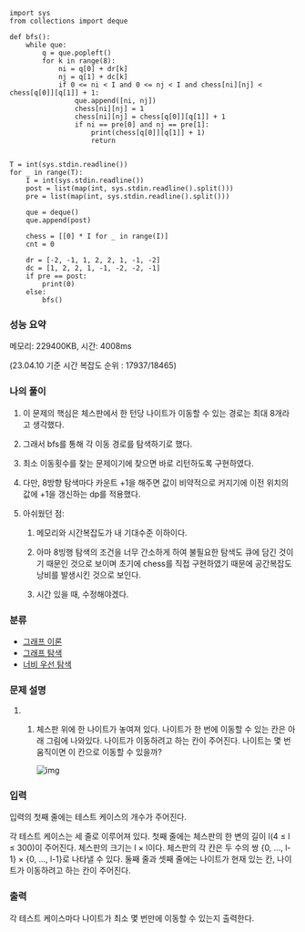 ```
import sys
from collections import deque

def bfs():
    while que:
        q = que.popleft()
        for k in range(8):
            ni = q[0] + dr[k]
            nj = q[1] + dc[k]
            if 0 <= ni < I and 0 <= nj < I and chess[ni][nj] < chess[q[0]][q[1]] + 1:
                que.append([ni, nj])
                chess[ni][nj] = 1
                chess[ni][nj] = chess[q[0]][q[1]] + 1
                if ni == pre[0] and nj == pre[1]:
                    print(chess[q[0]][q[1]] + 1)
                    return


T = int(sys.stdin.readline())
for _ in range(T):
    I = int(sys.stdin.readline())
    post = list(map(int, sys.stdin.readline().split()))
    pre = list(map(int, sys.stdin.readline().split()))

    que = deque()
    que.append(post)

    chess = [[0] * I for _ in range(I)]
    cnt = 0

    dr = [-2, -1, 1, 2, 2, 1, -1, -2]
    dc = [1, 2, 2, 1, -1, -2, -2, -1]
    if pre == post:
        print(0)
    else:
        bfs()

```

### 성능 요약

메모리: 229400KB, 시간: 4008ms 

(23.04.10 기준 시간 복잡도 순위 : 17937/18465)



### 나의 풀이

1. 이 문제의 핵심은 체스판에서 한 턴당 나이트가 이동할 수 있는 경로는 최대 8개라고 생각했다.

2. 그래서 bfs를 통해 각 이동 경로를 탐색하기로 했다.

3. 최소 이동횟수를 찾는 문제이기에 찾으면 바로 리턴하도록 구현하였다. 

4. 다만, 8방향 탐색마다 카운트 +1을 해주면 값이 비약적으로 커지기에 이전 위치의 값에 +1을 갱신하는 dp를 적용했다.

5. 아쉬웠던 점:
   1. 메모리와 시간복잡도가 내 기대수준 이하이다.

   2. 아마 8빙행 탐색의 조건을 너무 간소하게 하여 불필요한 탐색도 큐에 담긴 것이기 때문인 것으로 보이며 초기에 chess를 직접 구현하였기 때문에 공간복잡도 낭비를 발생시킨 것으로 보인다.

   3. 시간 있을 때, 수정해야겠다. 




### 분류

- [그래프 이론](https://www.acmicpc.net/problem/tag/7)
- [그래프 탐색](https://www.acmicpc.net/problem/tag/11)
- [너비 우선 탐색](https://www.acmicpc.net/problem/tag/126)

### 문제 설명

1. 1. 체스판 위에 한 나이트가 놓여져 있다. 나이트가 한 번에 이동할 수 있는 칸은 아래 그림에 나와있다. 나이트가 이동하려고 하는 칸이 주어진다. 나이트는 몇 번 움직이면 이 칸으로 이동할 수 있을까?

      ![img](https://www.acmicpc.net/upload/images/knight.png)

### 입력

입력의 첫째 줄에는 테스트 케이스의 개수가 주어진다.

각 테스트 케이스는 세 줄로 이루어져 있다. 첫째 줄에는 체스판의 한 변의 길이 l(4 ≤ l ≤ 300)이 주어진다. 체스판의 크기는 l × l이다. 체스판의 각 칸은 두 수의 쌍 {0, ..., l-1} × {0, ..., l-1}로 나타낼 수 있다. 둘째 줄과 셋째 줄에는 나이트가 현재 있는 칸, 나이트가 이동하려고 하는 칸이 주어진다.

### 출력

각 테스트 케이스마다 나이트가 최소 몇 번만에 이동할 수 있는지 출력한다.